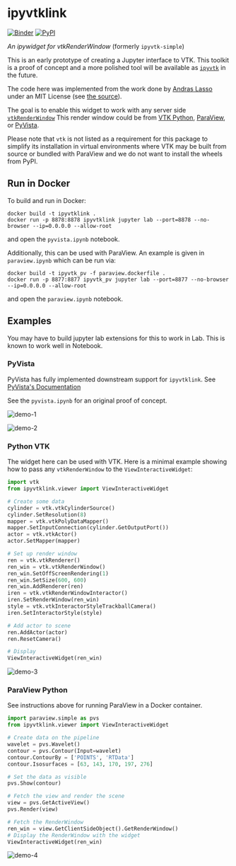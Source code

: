 # ipyvtklink

[![Binder](https://mybinder.org/badge_logo.svg)](https://mybinder.org/v2/gh/Kitware/ipyvtklink/master)
[![PyPI](https://img.shields.io/pypi/v/ipyvtklink.svg?logo=python&logoColor=white)](https://pypi.org/project/ipyvtklink/)

*An ipywidget for vtkRenderWindow* (formerly `ipyvtk-simple`)

This is an early prototype of creating a Jupyter interface to VTK. This toolkit
is a proof of concept and a more polished tool will be available as
[`ipyvtk`](https://github.com/Kitware/ipyvtk) in the future.

The code here was implemented from the work done by [Andras Lasso](https://github.com/lassoan)
under an MIT License (see [the source](https://github.com/Slicer/SlicerJupyter/blob/master/JupyterNotebooks/JupyterNotebooksLib/interactive_view_widget.py)).

The goal is to enable this widget to work with any server side
[`vtkRenderWindow`](https://vtk.org/doc/nightly/html/classvtkRenderWindow.html)
This render window could be from [VTK Python](https://vtk.org/),
[ParaView](https://www.paraview.org/), or [PyVista](https://www.pyvista.org/).

Please note that `vtk` is not listed as a requirement for this package to
simplify its installation in virtual environments where VTK may be built from
source or bundled with ParaView and we do not want to install the wheels from
PyPI.

## Run in Docker

To build and run in Docker:

```
docker build -t ipyvtklink .
docker run -p 8878:8878 ipyvtklink jupyter lab --port=8878 --no-browser --ip=0.0.0.0 --allow-root
```

and open the `pyvista.ipynb` notebook.

Additionally, this can be used with ParaView. An example is given in
`paraview.ipynb` which can be run via:

```
docker build -t ipyvtk_pv -f paraview.dockerfile .
docker run -p 8877:8877 ipyvtk_pv jupyter lab --port=8877 --no-browser --ip=0.0.0.0 --allow-root
```

and open the `paraview.ipynb` notebook.

## Examples

You may have to build jupyter lab extensions for this to work in Lab. This is
known to work well in Notebook.


### PyVista

PyVista has fully implemented downstream support for `ipyvtklink`. See [PyVista's Documentation](https://docs.pyvista.org/plotting/notebook_plotting/index.html)

See the `pyvista.ipynb` for an original proof of concept.

![demo-1](https://raw.githubusercontent.com/Kitware/ipyvtklink/master/assets/demo-1.gif)

![demo-2](https://raw.githubusercontent.com/Kitware/ipyvtklink/master/assets/demo-2.gif)


### Python VTK

The widget here can be used with VTK. Here is a minimal example showing how
to pass any `vtkRenderWindow` to the `ViewInteractiveWidget`:

```py
import vtk
from ipyvtklink.viewer import ViewInteractiveWidget

# Create some data
cylinder = vtk.vtkCylinderSource()
cylinder.SetResolution(8)
mapper = vtk.vtkPolyDataMapper()
mapper.SetInputConnection(cylinder.GetOutputPort())
actor = vtk.vtkActor()
actor.SetMapper(mapper)

# Set up render window
ren = vtk.vtkRenderer()
ren_win = vtk.vtkRenderWindow()
ren_win.SetOffScreenRendering(1)
ren_win.SetSize(600, 600)
ren_win.AddRenderer(ren)
iren = vtk.vtkRenderWindowInteractor()
iren.SetRenderWindow(ren_win)
style = vtk.vtkInteractorStyleTrackballCamera()
iren.SetInteractorStyle(style)

# Add actor to scene
ren.AddActor(actor)
ren.ResetCamera()

# Display
ViewInteractiveWidget(ren_win)
```

![demo-3](https://raw.githubusercontent.com/Kitware/ipyvtklink/master/assets/demo-3.gif)


### ParaView Python

See instructions above for running ParaView in a Docker container.

```py
import paraview.simple as pvs
from ipyvtklink.viewer import ViewInteractiveWidget

# Create data on the pipeline
wavelet = pvs.Wavelet()
contour = pvs.Contour(Input=wavelet)
contour.ContourBy = ['POINTS', 'RTData']
contour.Isosurfaces = [63, 143, 170, 197, 276]

# Set the data as visible
pvs.Show(contour)

# Fetch the view and render the scene
view = pvs.GetActiveView()
pvs.Render(view)

# Fetch the RenderWindow
ren_win = view.GetClientSideObject().GetRenderWindow()
# Display the RenderWindow with the widget
ViewInteractiveWidget(ren_win)
```

![demo-4](https://raw.githubusercontent.com/Kitware/ipyvtklink/master/assets/demo-4.gif)

